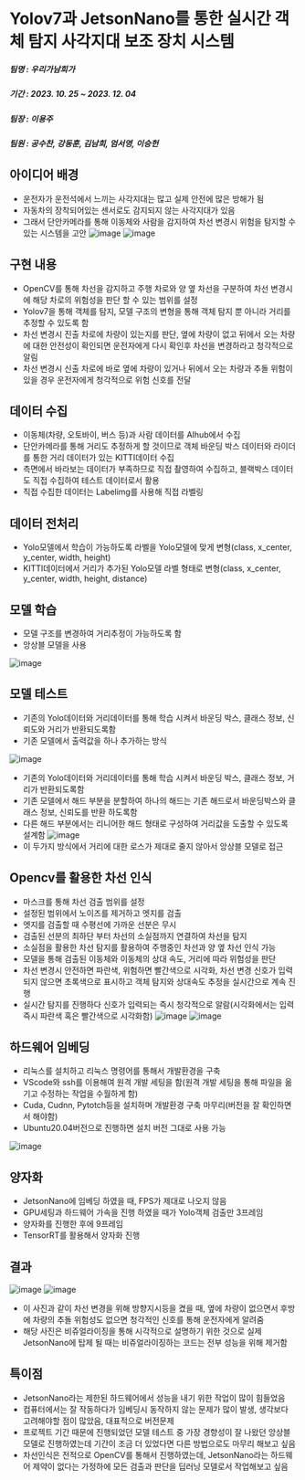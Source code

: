 # Yolov7과 JetsonNano를 통한 실시간 객체 탐지 사각지대 보조 장치 시스템
##### 팀명 : 우리가남희가
##### 기간 : 2023. 10. 25 ~ 2023. 12. 04
##### 팀장 : 이용주
##### 팀원 : 공수찬, 강동훈, 김남희, 엄서영, 이승헌

## 아이디어 배경
 - 운전자가 운전석에서 느끼는 사각지대는 많고 실제 안전에 많은 방해가 됨
 - 자동차의 장착되어있는 센서로도 감지되지 않는 사각지대가 있음
 - 그래서 단안카메라를 통해 이동체와 사람을 감지하여 차선 변경시 위험을 탐지할 수 있는 시스템을 고안
![image](https://github.com/DaKu00/Yolov7_with_JetsonNano/assets/87750521/e45551ad-2f83-4cf6-8a38-85472ef4e124)
![image](https://github.com/DaKu00/Yolov7_with_JetsonNano/assets/87750521/348e0e18-7a6c-4958-b7e7-8070da9ee1cf)


## 구현 내용
 - OpenCV를 통해 차선을 감지하고 주행 차로와 양 옆 차선을 구분하여 차선 변경시에 해당 차로의 위험성을 판단 할 수 있는 범위를 설정
 - Yolov7을 통해 객체를 탐지, 모델 구조의 변형을 통해 객체 탐지 뿐 아니라 거리를 추정할 수 있도록 함
 - 차선 변경시 진출 차로에 차량이 있는지를 판단, 옆에 차량이 없고 뒤에서 오는 차량에 대한 안전성이 확인되면 운전자에게 다시 확인후 차선을 변경하라고 청각적으로 알림
 - 차선 변경시 신출 차로에 바로 옆에 차량이 있거나 뒤에서 오는 차량과 추돌 위험이 있을 경우 운전자에게 청각적으로 위험 신호를 전달

## 데이터 수집
 - 이동체(차량, 오토바이, 버스 등)과 사람 데이터를 AIhub에서 수집
 - 단안카메라를 통해 거리도 추정하게 할 것이므로 객체 바운딩 박스 데이터와 라이더를 통한 거리 데이터가 있는 KITTI데이터 수집
 - 측면에서 바라보는 데이터가 부족하므로 직접 촬영하여 수집하고, 블랙박스 데이터도 직접 수집하여 테스트 데이터로서 활용
 - 직접 수집한 데이터는 Labelimg를 사용해 직접 라벨링

## 데이터 전처리
 - Yolo모델에서 학습이 가능하도록 라벨을 Yolo모델에 맞게 변형(class, x_center, y_center, width, height)
 - KITTI데이터에서 거리가 추가된 Yolo모델 라벨 형태로 변형(class, x_center, y_center, width, height, distance)
  
## 모델 학습
 - 모델 구조를 변경하여 거리추정이 가능하도록 함
 - 앙상블 모델을 사용

![image](https://github.com/DaKu00/Yolov7_with_JetsonNano/assets/87750521/b94ae64e-151b-42a7-b18e-39c6ae16358f)

## 모델 테스트
 - 기존의 Yolo데이터와 거리데이터를 통해 학습 시켜서 바운딩 박스, 클래스 정보, 신뢰도와 거리가 반환되도록함
 - 기존 모델에서 출력값을 하나 추가하는 방식

![image](https://github.com/DaKu00/Yolov7_with_JetsonNano/assets/87750521/ee5b7809-c812-47b9-9211-3c3455d47141)
 - 기존의 Yolo데이터와 거리데이터를 통해 학습 시켜서 바운딩 박스, 클래스 정보, 거리가 반환되도록함
 - 기존 모델에서 해드 부분을 분할하여 하나의 해드는 기존 해드로서 바운딩박스와 클래스 정보, 신뢰도를 반환 하도록함
 - 다른 해드 부분에서는 리니어한 해드 형태로 구성하여 거리값을 도출할 수 있도록 설계함
![image](https://github.com/DaKu00/Yolov7_with_JetsonNano/assets/87750521/32a50f36-bd9b-4701-a094-e6e7707b3331)
 - 이 두가지 방식에서 거리에 대한 로스가 제대로 줄지 않아서 앙상블 모델로 접근

## Opencv를 활용한 차선 인식
 - 마스크를 통해 차선 검출 범위를 설정
 - 설정된 범위에서 노이즈를 제거하고 엣지를 검출
 - 엣지를 검출할 때 수평선에 가까운 선분은 무시
 - 검출된 선분의 최하단 부터 차선의 소실점까지 연결하여 차선을 탐지
 - 소실점을 활용한 차선 탐지를 활용하여 주행중인 차선과 양 옆 차선 인식 가능
 - 모델을 통해 검출된 이동체와 이동체의 상대 속도, 거리에 따라 위험성을 판단
 - 차선 변경시 안전하면 파란색, 위험하면 빨간색으로 시각화, 차선 변경 신호가 입력되지 않으면 초록색으로 표시하고 객체 탐지와 상대속도 추정을 실시간으로 계속 진행
 - 실시간 탐지를 진행하다 신호가 입력되는 즉시 청각적으로 알람(시각화에서는 입력 즉시 파란색 혹은 빨간색으로 시각화함)
![image](https://github.com/DaKu00/Yolov7_with_JetsonNano/assets/87750521/de2ec501-4714-4efb-bf84-fe83a3628b78)
![image](https://github.com/DaKu00/Yolov7_with_JetsonNano/assets/87750521/81f60fe4-9577-47f7-96c3-621d1780e40d)


## 하드웨어 임베딩
 - 리눅스를 설치하고 리눅스 명령어를 통해서 개발환경을 구축
 - VScode와 ssh를 이용해여 원격 개발 세팅을 함(원격 개발 세팅을 통해 파일을 옮기고 수정하는 작업을 수월하게 함)
 - Cuda, Cudnn, Pytotch등을 설치하며 개발환경 구축 마무리(버전을 잘 확인하면서 해야함)
 - Ubuntu20.04버전으로 진행하면 설치 버전 그대로 사용 가능

![image](https://github.com/DaKu00/Yolov7_with_JetsonNano/assets/87750521/d0cb1f08-d98e-45ea-99f5-81a2ac5ef7b2)

## 양자화
 - JetsonNano에 임베딩 하였을 때, FPS가 제대로 나오지 않음
 - GPU세팅과 하드웨어 가속을 진행 하였을 때가 Yolo객체 검출만 3프레임
 - 양자화를 진행한 후에 9프레임
 - TensorRT를 활용해서 양자화 진행

## 결과
![image](https://github.com/DaKu00/Yolov7_with_JetsonNano/assets/87750521/de2ec501-4714-4efb-bf84-fe83a3628b78)
![image](https://github.com/DaKu00/Yolov7_with_JetsonNano/assets/87750521/9eee15b4-dc2f-48cf-b770-06aaabb7240c)
 - 이 사진과 같이 차선 변경을 위해 방향지시등을 켰을 때, 옆에 차량이 없으면서 후방에 차량의 추돌 위험성도 없으면 청각적인 신호를 통해 운전자에게 알려줌
 - 해당 사진은 비쥬얼라이징을 통해 시각적으로 설명하기 위한 것으로 실제 JetsonNano에 탑제 될 때는 비쥬얼라이징하는 코드는 전부 성능을 위해 제거함

## 특이점
 - JetsonNano라는 제한된 하드웨어에서 성능을 내기 위한 작업이 많이 힘들었음
 - 컴퓨터에서는 잘 작동하다가 임베딩시 동작하지 않는 문제가 많이 발생, 생각보다 고려해야할 점이 많았음, 대표적으로 버전문제
 - 프로젝트 기간 때문에 진행되었던 모델 테스트 중 가장 경향성이 잘 나왔던 앙상블 모델로 진행하였는데 기간이 조금 더 있었다면 다른 방법으로도 마무리 해보고 싶음
 - 차선인식은 전적으로 OpenCV를  통해서 진행하였는데, JetsonNano라는 하드웨어 제약이 없다는 가정하에 모든 검출과 판단을 딥러닝 모델로서 작업해보고 싶음

